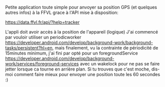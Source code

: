 Petite application toute simple pour anvoyer sa position GPS (et quelques autres infos) à la FFVL grace à l'API mise à disposition:

https://data.ffvl.fr/api/?help=tracker

L'appli doit avoir accès à la position de l'appareil (logique)
J'ai commencé par vouloir utiliser un periodicworker https://developer.android.com/develop/background-work/background-tasks/persistent?hl=en, mais finalement, vu la contrainte de périodicité de 15minutes minimum, j'ai fini par opté pour un foregroundService https://developer.android.com/develop/background-work/services/foreground-services avec un wakelock pour ne pas se faire jetter lorsque ca tourne en arrière plan.
Si tu trouves que c'est moche, dis-moi comment faire mieux pour envoyer une position toute les 60 secondes :)
